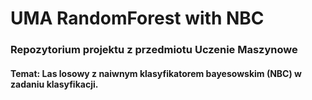 # UMA RandomForest with NBC

### Repozytorium projektu z przedmiotu Uczenie Maszynowe
#### Temat: Las losowy z naiwnym klasyfikatorem bayesowskim (NBC) w zadaniu klasyfikacji. 

